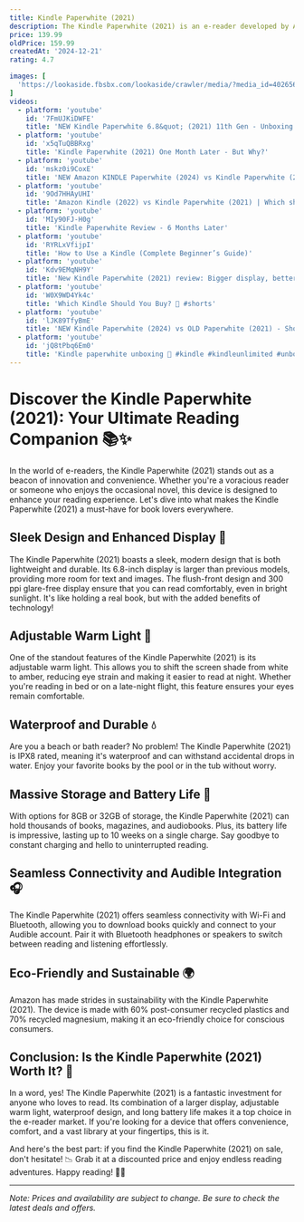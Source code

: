 ```yaml
---
title: Kindle Paperwhite (2021)
description: The Kindle Paperwhite (2021) is an e-reader developed by Amazon, featuring a 6.8-inch glare-free display with a high resolution of 300 pixels per inch, providing a paper-like reading experience. It includes adjustable warm light settings, allowing users to shift the screen shade from white to amber for comfortable reading in various lighting conditions. The device is designed to be waterproof, making it suitable for reading by the pool or in the bath. It offers a long battery life, lasting up to 10 weeks on a single charge, and comes with USB-C charging for convenience. The 2021 model also boasts faster page turns and increased storage options, enhancing the overall reading experience.
price: 139.99
oldPrice: 159.99
createdAt: '2024-12-21'
rating: 4.7

images: [
  'https://lookaside.fbsbx.com/lookaside/crawler/media/?media_id=4026560720729070', 'https://static1.pocketlintimages.com/wordpress/wp-content/uploads/159270-gadgets-review-kindle-paperwhite-2021-review-image10-zrkcksmaqg.jpg', 'https://assets.goodereader.com/blog/uploads/images/2021/06/31234938/Screenshot-2021-06-02-at-14-59-27-Amazon-com-Kindle-Book-Cover-Feature-Amazon-Devices-Accessories.png', 'https://i.insider.com/62ccb5a2114c1e00187317ed?width=700', 'https://imagenes.heraldo.es/files/image_990_556/uploads/imagenes/2021/12/07/el-nuevo-kindle-paperwhite-solo-esta-disponible-en-color-negro.jpeg', 'https://www.popsci.com/wp-content/uploads/2020/04/24/7CP254RLKFCGJKRWRM3CJW3L5I.jpg?quality=85&w=675', 'https://robeezelectronics.com/image/cache/catalog/1 new images/Tablets/Kindle/Kindle Paperwhite/Twilight Blue/Kindle Paperwhite - Twilight Blue 5-550x550h.jpg', 'https://static1.anpoimages.com/wordpress/wp-content/uploads/2021/11/Kindle-Paperwhite-Signature-Edition-review-closing-compare.jpg', 'https://cdn.mos.cms.futurecdn.net/mbD6CfzkfUG8MBDx9kHzjP-320-80.jpg', 'https://i.ytimg.com/vi/-zJIkmE3HwU/maxresdefault.jpg', 'https://miro.medium.com/v2/resize:fit:1400/1*LTYrLkLS5milaQ6nmYWGWg.jpeg', 'https://www.cnet.com/a/img/resize/7aae892bce06f842ed06a450d93a6d187c6a9974/hub/2021/10/26/a836c22f-e2a6-44c6-8507-4de553cb7d18/kindle-paperwhite-2021-city-backdrop.jpg?auto=webp&fit=crop&height=900&width=1200', 'https://media.cnn.com/api/v1/images/stellar/prod/amazon-kindle-2024-cnnu-1-2.jpg?c=original', 'https://hips.hearstapps.com/hmg-prod/images/kindle-paperwhite-2024-review-opinion-caracteristicas-precio-67126cc1a019a.jpg?crop=0.752xw:1.00xh;0.158xw,0&resize=640:*', 'https://stuff.co.za/wp-content/uploads/2022/01/Kindle-Paperwhite-2021-1.jpg', 'https://one-tech.es/wp-content/uploads/2021/11/kindle-paperwhite_2021_6.webp', 'https://hips.hearstapps.com/hmg-prod/images/amazon-kindle-paperwhite-review-02-661fdce49ffea.jpg?resize=980:*', 'https://stuff.co.za/wp-content/uploads/2022/01/Kindle-Paperwhite-2021-main.jpg', 'https://i.ytimg.com/vi/7FmUJKiDWFE/hqdefault.jpg', 'https://lifehacker.com/imagery/articles/01HJP3WXAFAPREM9MNNPYM1W5C/hero-image.png', 'https://images.squarespace-cdn.com/content/v1/51c5f4d6e4b0895fa6e0399c/551d31c4-5885-47b3-acc6-f24cb7c5d002/20220719_125519.jpg', 'https://img.myipadbox.com/sec/product_l/EDA003362007A.jpg', 'https://s03.s3c.es/imag/_v0/770x420/9/d/e/kindle-paperwhite-8.jpg', 'https://lilbooktopus.wordpress.com/wp-content/uploads/2021/10/rekindle.jpg', 'https://i.ytimg.com/vi/FLAdg8Prg0U/maxresdefault.jpg', 'https://hips.hearstapps.com/hmg-prod/images/kindle-paperwhite-2024-vs-kindle-paperwhite-2021-671287e383c33.jpg?resize=980:*', 'https://one-tech.es/wp-content/uploads/2021/11/kindle-paperwhite_2021_12.webp', 'https://i0.wp.com/ebookfriendly.com/wp-content/uploads/2021/11/Kindle-Paperwhite-5-2021-timelime-of-Amazon-Kindle.jpg?resize=1200,1200&ssl=1', 'https://cdn.vox-cdn.com/thumbor/0saU3ppPCH21bpamShP3Os8O2GI=/0x0:2040x1360/1400x788/filters:focal(1020x680:1021x681)/cdn.vox-cdn.com/uploads/chorus_asset/file/24866984/236754_Best_ebook_readers_for_2023_WJoel.jpg', 'https://i.pcmag.com/imagery/reviews/069IjpW1mWecX4qk8HYw0ch-2.fit_lim.size_1050x.jpg', 'https://m.media-amazon.com/images/I/81AejA051LL.jpg', 'https://preview.redd.it/e48y0yqf93w71.jpg?width=4032&format=pjpg&auto=webp&s=1bdd9ca5ec6afe5286dacc70b34ade9b29bf0602', 'https://www.androidauthority.com/wp-content/uploads/2021/12/Kindle-Paperwhite-2021-making-a-note-on-the-kindle.jpg', 'https://images.squarespace-cdn.com/content/v1/51c5f4d6e4b0895fa6e0399c/1658327805763-6ZS6481M32XRCIJMWP46/20220719_162928.jpg?format=1000w', 'https://www.flanco.ro/media/catalog/product/a/m/amazon_kindle_paperwhite_2021_32_gb_300_ppi_wi-fi_verde.jpg', 'https://m.media-amazon.com/images/I/91d49vSXsOL._AC_UF894,1000_QL80_.jpg', 'https://www.powerplanetonline.com/cdnassets/amazon_kindle_paperwhite_2021_verde_05_ad_l.jpg', 'https://www.fintie.com/cdn/shop/products/FintieKindlePaperwhite2021PaperwhiteSignatureEditionFolioCase-VintageBrown_4_1080x.jpg?v=1635329593', 'https://cdn.andro4all.com/andro4all/2021/11/Pantalla-de-inicio-Amazon-Kindle-Paperwhite-2021.jpg?height=600', 'https://images.mobilefun.co.uk/graphics/productgalleries/87863/c.jpg', 'https://media.cntraveler.com/photos/6195673757ff29e3eed86cdd/master/w_1600,c_limit/Best%20Tablets%20for%20Travel-2021_Amazon%20Kindle%20Oasis%20%E2%80%93%20Now%20with%20adjustable%20warm%20light%20%E2%80%93%20Ad-Supported.jpg', 'https://i.redd.it/can-anyone-explain-why-how-to-fix-the-text-of-one-book-on-v0-iyooxftofj2c1.jpg?width=1908&format=pjpg&auto=webp&s=6ba598c7477a3c93065e68e3c122997a041e49e8', 'https://m.media-amazon.com/images/I/51ixE-60J0L._AC_.jpg', 'https://www.eventus.si/en/iimg/31044/i.jpg', 'https://cdn0.tnwcdn.com/wp-content/blogs.dir/1/files/2021/11/Amazon-Kindle-Paperwhite-2021-1-of-1.jpg', 'https://i.gzn.jp/img/2021/10/26/kindle-paperwhite-photo-review/17.JPG', 'https://www.eventus.si/iimg/28483/i.jpg', 'https://www.eventus.si/en/iimg/31042/i.jpg', 'https://i.pinimg.com/736x/30/9c/64/309c64f0cf4270994324de3aff3752d8.jpg', 'https://thelosc.org/wp-content/uploads/2021/12/3-1024x731.png', 'https://cdn.vox-cdn.com/thumbor/YzDfePRXtPn3TzlqnCmx7T3DOUE=/0x0:2700x1800/1400x1400/filters:focal(1350x900:1351x901)/cdn.vox-cdn.com/uploads/chorus_asset/file/25679990/247326_Amazon_Kindle_2024_AKrales_0007.jpg', 'https://one-tech.es/wp-content/uploads/2021/11/kindle-paperwhite_2021_15.webp', 'https://ae01.alicdn.com/kf/H8a7680a03a774ce5b0b249154d7f84f7L.jpg_640x640q90.jpg', 'https://m.media-amazon.com/images/I/810txms6rEL.jpg', 'https://www.digitaltrends.com/wp-content/uploads/2021/10/dsc06968-2.jpg?fit=720,720&p=1', 'https://pisces.bbystatic.com/image2/BestBuy_US/images/products/5ef6ef73-bd00-447c-9073-fdc951bb693f.jpg', 'https://liliputing.com/wp-content/uploads/2022/09/kindles_01.jpg', 'https://cdn.arstechnica.net/wp-content/uploads/2021/10/IMG_0021.jpeg', 'https://external-preview.redd.it/XZePfOkeO6BDQV6JzuICjoyseggMuLXPClmIrTW9n_0.jpg?width=1080&crop=smart&auto=webp&s=9e23bca52428ee7933b06ab563db2aad5a050e74', 'https://i0.wp.com/thedisconnekt.com/wp-content/uploads/2024/02/IMG_5048.jpg?resize=5184,3456&ssl=1', 'https://www.mokodirect.com/cdn/shop/products/81dcYdi2V2L._AC_SL1500_ab6716b6-4c09-4494-9c72-4b92bbda23f9.jpg?v=1657641501', 'https://cdn.arstechnica.net/wp-content/uploads/2024/11/IMG_2480.jpeg', 'https://b2c-contenthub.com/wp-content/uploads/2021/12/IMG_2816-2.jpg?quality=50&strip=all&w=1200', 'https://i.ytimg.com/vi/HC6ZdK0npFE/hq720.jpg?sqp=-oaymwEhCK4FEIIDSFryq4qpAxMIARUAAAAAGAElAADIQj0AgKJD&rs=AOn4CLCy-ZC15E-qDN3OsG44lln7U0oUKQ', 'https://i.ebayimg.com/images/g/XAYAAOSw~qBnKXq~/s-l1200.jpg', 'https://cdn.mos.cms.futurecdn.net/7nfTyexyaRFUvVYeL5LDPF-320-80.jpg', 'https://www.mytrendyphone.eu/images/Amazon-Kindle-Paperwhite-5-2021-Shockproof-TPU-Case-TransparentNone-11122023-06-p.webp', 'https://i.insider.com/62ccb502114c1e00187317e0?width=800&format=jpeg&auto=webp', 'https://images.fonearena.com/blog/wp-content/uploads/2021/11/Kindle-Paperwhite-11th-Gen_fonearena-5-1024x604.jpg', 'https://imageio.forbes.com/specials-images/imageserve/673d2bae2f55bf38d9fda4da/0x0.jpg?format=jpg&height=900&width=1600&fit=bounds', 'https://static1.pocketlintimages.com/wordpress/wp-content/uploads/159270-gadgets-review-kindle-paperwhite-2021-review-image10-zrkcksmaqg.jpg', 'https://media.wired.com/photos/671ffeddd2e1876d00c66e1c/master/w_1600,c_limit/Kindle-Paperwhite-2024-(pink)-Front-In-Hand-Reviewer-Photo-SOURCE-Brenda-Stolyar.jpg', 'https://i.blogs.es/b1be1d/7b860a2b-f311-4345-893d-95f826874a58/650_1200.jpeg', 'https://i5.walmartimages.com/asr/300282da-1e6a-4dc2-8cfb-5a57f6d58de7.e5d3dfe3cea006ee65bf9a9cc418b5c8.jpeg?odnHeight=612&odnWidth=612&odnBg=FFFFFF', 'https://cdn.mos.cms.futurecdn.net/wYVvkj55EijLeLUeDBmZgb-320-80.jpg', 'https://www.mytrendyphone.eu/images/Amazon-Kindle-Paperwhite-5-2021-Shockproof-TPU-Case-TransparentNone-11122023-04-p.webp', 'https://saharacase.com/cdn/shop/files/2_739fee3f-d593-4336-bf20-f132b68f3684.jpg?v=1713563085&width=1500', 'https://cdn.andro4all.com/andro4all/2021/11/Parte-trasera-del-Amazon-Kindle-Paperwhite-2021.jpg?height=600', 'https://cdn.geekwire.com/wp-content/uploads/2019/06/Kindle-Oasis-Covers-630x615.jpg', 'https://i.pcmag.com/imagery/articles/06depTk0s9RqLBqUMLtI3uX-1.fit_lim.size_1200x630.v1663078374.jpg'
]
videos: 
  - platform: 'youtube'
    id: '7FmUJKiDWFE'
    title: 'NEW Kindle Paperwhite 6.8&quot; (2021) 11th Gen - Unboxing and Review!'
  - platform: 'youtube'
    id: 'x5qTuQBBRxg'
    title: 'Kindle Paperwhite (2021) One Month Later - But Why?'
  - platform: 'youtube'
    id: 'mskz0i9CoxE'
    title: 'NEW Amazon KINDLE Paperwhite (2024) vs Kindle Paperwhite (2021) - Still the BEST E-Reader'
  - platform: 'youtube'
    id: '9Od7HHAyUHI'
    title: 'Amazon Kindle (2022) vs Kindle Paperwhite (2021) | Which should you buy?'
  - platform: 'youtube'
    id: 'MIy90FJ-H0g'
    title: 'Kindle Paperwhite Review - 6 Months Later'
  - platform: 'youtube'
    id: 'RYRLxVfijpI'
    title: 'How to Use a Kindle (Complete Beginner’s Guide)'
  - platform: 'youtube'
    id: 'Kdv9EMqNH9Y'
    title: 'New Kindle Paperwhite (2021) review: Bigger display, better reading'
  - platform: 'youtube'
    id: 'W0X9WD4Yk4c'
    title: 'Which Kindle Should You Buy? 📖 #shorts'
  - platform: 'youtube'
    id: 'lJK89TfyBmE'
    title: 'NEW Kindle Paperwhite (2024) vs OLD Paperwhite (2021) - Should you upgrade?'
  - platform: 'youtube'
    id: 'jQ8tPbq6Em0'
    title: 'Kindle paperwhite unboxing 🤍 #kindle #kindleunlimited #unboxing'
---
```


# Discover the Kindle Paperwhite (2021): Your Ultimate Reading Companion 📚✨

In the world of e-readers, the Kindle Paperwhite (2021) stands out as a beacon of innovation and convenience. Whether you're a voracious reader or someone who enjoys the occasional novel, this device is designed to enhance your reading experience. Let's dive into what makes the Kindle Paperwhite (2021) a must-have for book lovers everywhere.

## Sleek Design and Enhanced Display 🌟

The Kindle Paperwhite (2021) boasts a sleek, modern design that is both lightweight and durable. Its 6.8-inch display is larger than previous models, providing more room for text and images. The flush-front design and 300 ppi glare-free display ensure that you can read comfortably, even in bright sunlight. It's like holding a real book, but with the added benefits of technology!

## Adjustable Warm Light 🌅

One of the standout features of the Kindle Paperwhite (2021) is its adjustable warm light. This allows you to shift the screen shade from white to amber, reducing eye strain and making it easier to read at night. Whether you're reading in bed or on a late-night flight, this feature ensures your eyes remain comfortable.

## Waterproof and Durable 💧

Are you a beach or bath reader? No problem! The Kindle Paperwhite (2021) is IPX8 rated, meaning it's waterproof and can withstand accidental drops in water. Enjoy your favorite books by the pool or in the tub without worry.

## Massive Storage and Battery Life 🔋

With options for 8GB or 32GB of storage, the Kindle Paperwhite (2021) can hold thousands of books, magazines, and audiobooks. Plus, its battery life is impressive, lasting up to 10 weeks on a single charge. Say goodbye to constant charging and hello to uninterrupted reading.

## Seamless Connectivity and Audible Integration 🎧

The Kindle Paperwhite (2021) offers seamless connectivity with Wi-Fi and Bluetooth, allowing you to download books quickly and connect to your Audible account. Pair it with Bluetooth headphones or speakers to switch between reading and listening effortlessly.

## Eco-Friendly and Sustainable 🌍

Amazon has made strides in sustainability with the Kindle Paperwhite (2021). The device is made with 60% post-consumer recycled plastics and 70% recycled magnesium, making it an eco-friendly choice for conscious consumers.

## Conclusion: Is the Kindle Paperwhite (2021) Worth It? 🤔

In a word, yes! The Kindle Paperwhite (2021) is a fantastic investment for anyone who loves to read. Its combination of a larger display, adjustable warm light, waterproof design, and long battery life makes it a top choice in the e-reader market. If you're looking for a device that offers convenience, comfort, and a vast library at your fingertips, this is it.

And here's the best part: if you find the Kindle Paperwhite (2021) on sale, don't hesitate! 📉 Grab it at a discounted price and enjoy endless reading adventures. Happy reading! 📖🎉

---

*Note: Prices and availability are subject to change. Be sure to check the latest deals and offers.*